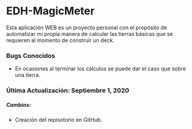# EDH-MagicMeter
Esta aplicación WEB es un proyecto personal con el propósito de automatizar mi propia manera de calcular las tierras básicas que se requieren al momento de construir un deck.

### Bugs Conocidos
* En ocasiones al terminar los cálculos se puede dar el caso que sobre una tierra.

### Última Actualización: Septiembre 1, 2020
##### Cambios:
* Creación del repisotorio en GitHub.